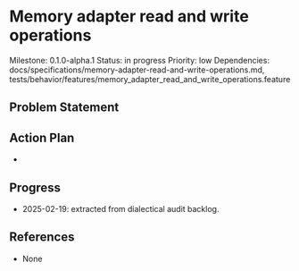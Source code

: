 # Memory adapter read and write operations
Milestone: 0.1.0-alpha.1
Status: in progress
Priority: low
Dependencies: docs/specifications/memory-adapter-read-and-write-operations.md, tests/behavior/features/memory_adapter_read_and_write_operations.feature

## Problem Statement
<description>


## Action Plan
- <tasks>

## Progress
- 2025-02-19: extracted from dialectical audit backlog.

## References
- None
